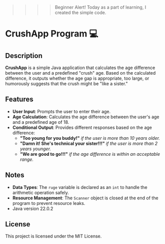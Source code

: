 >>>><span align="center"> Beginner Alert! Today as a part of learning, I created the simple code.</span>
# CrushApp Program  💻

## Description

**CrushApp** is a simple Java application that calculates the age difference between the user and a predefined "crush" age. Based on the calculated difference, it outputs whether the age gap is appropriate, too large, or humorously suggests that the crush might be "like a sister."

## Features

- **User Input**: Prompts the user to enter their age.
- **Age Calculation**: Calculates the age difference between the user's age and a predefined age of 18.
- **Conditional Output**: Provides different responses based on the age difference:
    - **"Too young for you buddy!"** _if the user is more than 10 years older._
    - **"Damn it! She's technical your sister!!!"** _if the user is more than 2 years younger._
    - **"We are good to go!!!"** _if the age difference is within an acceptable range._
## Notes

- **Data Types**: The `ruge` variable is declared as an `int` to handle the arithmetic operation safely.
- **Resource Management**: The `Scanner` object is closed at the end of the program to prevent resource leaks.
- Java version 22.0.2
## License

This project is licensed under the MIT License.
